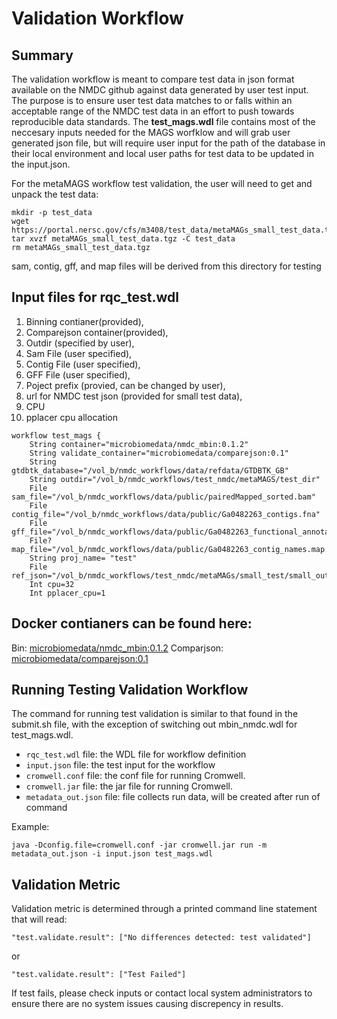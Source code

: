 # Validation Workflow

## Summary 

The validation workflow is meant to compare test data in json format available on the NMDC github against data generated by user test input. The purpose is to ensure user test data matches to or falls within an acceptable range of the NMDC test data in an effort to push towards reproducible data standards. The **test_mags.wdl** file contains most of the neccesary inputs needed for the MAGS worfklow and will grab user generated json file, but will require user input for the path of the database in their local environment and local user paths for test data to be updated in the input.json. 

For the metaMAGS workflow test validation, the user will need to get and unpack the test data:
```
mkdir -p test_data
wget https://portal.nersc.gov/cfs/m3408/test_data/metaMAGs_small_test_data.tgz
tar xvzf metaMAGs_small_test_data.tgz -C test_data
rm metaMAGs_small_test_data.tgz
```
sam, contig, gff, and map files will be derived from this directory for testing

## Input files for rqc_test.wdl
1. Binning contianer(provided),  
2. Comparejson container(provided), 
3. Outdir (specified by user),
4. Sam File (user specified),
5. Contig File (user specified),
6. GFF File (user specified),
7. Poject prefix (provied, can be changed by user),
8. url for NMDC test json (provided for small test data),
9. CPU 
10. pplacer cpu allocation
```
workflow test_mags {
    String container="microbiomedata/nmdc_mbin:0.1.2"
    String validate_container="microbiomedata/comparejson:0.1"
    String gtdbtk_database="/vol_b/nmdc_workflows/data/refdata/GTDBTK_GB"
    String outdir="/vol_b/nmdc_workflows/test_nmdc/metaMAGS/test_dir"
    File sam_file="/vol_b/nmdc_workflows/data/public/pairedMapped_sorted.bam"
    File contig_file="/vol_b/nmdc_workflows/data/public/Ga0482263_contigs.fna"
    File gff_file="/vol_b/nmdc_workflows/data/public/Ga0482263_functional_annotation.gff"
    File? map_file="/vol_b/nmdc_workflows/data/public/Ga0482263_contig_names.map.txt"
    String proj_name= "test"
    File ref_json="/vol_b/nmdc_workflows/test_nmdc/metaMAGs/small_test/small_output/MAGs_stats.json"
    Int cpu=32
    Int pplacer_cpu=1
```
## Docker contianers can be found here:
Bin: [microbiomedata/nmdc_mbin:0.1.2](https://hub.docker.com/r/microbiomedata/nmdc_mbin)
Comparjson: [microbiomedata/comparejson:0.1](https://hub.docker.com/r/microbiomedata/comparejson)

## Running Testing Validation Workflow

The command for running test validation is similar to that found in the submit.sh file, with the exception of switching out mbin_nmdc.wdl for test_mags.wdl.

 - `rqc_test.wdl` file: the WDL file for workflow definition
 - `input.json` file: the test input for the workflow
 - `cromwell.conf` file: the conf file for running Cromwell.
 -  `cromwell.jar` file: the jar file for running Cromwell.
 -  `metadata_out.json` file: file collects run data, will be created after run of command
 
Example:
```
java -Dconfig.file=cromwell.conf -jar cromwell.jar run -m metadata_out.json -i input.json test_mags.wdl
```

## Validation Metric
Validation metric is determined through a printed command line statement that will read:
```
"test.validate.result": ["No differences detected: test validated"]
```
or 
```
"test.validate.result": ["Test Failed"]
```

If test fails, please check inputs or contact local system administrators to ensure there are no system issues causing discrepency in results. 
